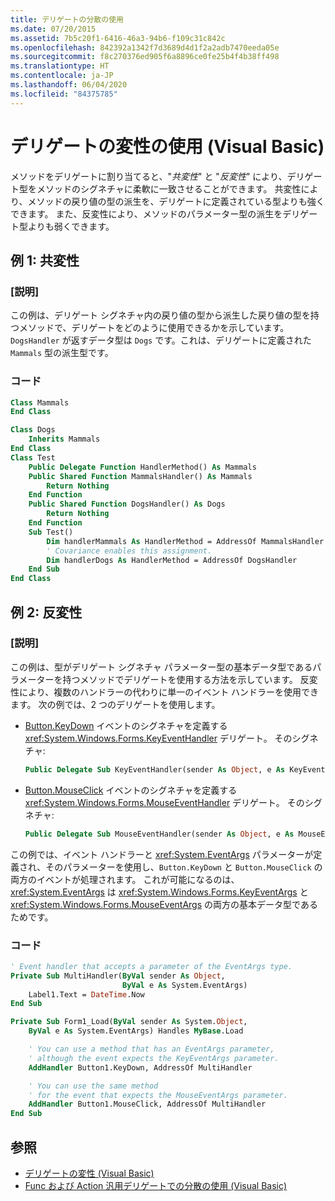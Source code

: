 ```yaml
---
title: デリゲートの分散の使用
ms.date: 07/20/2015
ms.assetid: 7b5c20f1-6416-46a3-94b6-f109c31c842c
ms.openlocfilehash: 842392a1342f7d3689d4d1f2a2adb7470eeda05e
ms.sourcegitcommit: f8c270376ed905f6a8896ce0fe25b4f4b38ff498
ms.translationtype: HT
ms.contentlocale: ja-JP
ms.lasthandoff: 06/04/2020
ms.locfileid: "84375785"
---
```

# <a name="using-variance-in-delegates-visual-basic"></a>デリゲートの変性の使用 (Visual Basic)

メソッドをデリゲートに割り当てると、"*共変性*" と "*反変性*" により、デリゲート型をメソッドのシグネチャに柔軟に一致させることができます。 共変性により、メソッドの戻り値の型の派生を、デリゲートに定義されている型よりも強くできます。 また、反変性により、メソッドのパラメーター型の派生をデリゲート型よりも弱くできます。

## <a name="example-1-covariance"></a>例 1: 共変性

### <a name="description"></a>[説明]

この例は、デリゲート シグネチャ内の戻り値の型から派生した戻り値の型を持つメソッドで、デリゲートをどのように使用できるかを示しています。 `DogsHandler` が返すデータ型は `Dogs` です。これは、デリゲートに定義された `Mammals` 型の派生型です。

### <a name="code"></a>コード

```vb
Class Mammals
End Class

Class Dogs
    Inherits Mammals
End Class
Class Test
    Public Delegate Function HandlerMethod() As Mammals
    Public Shared Function MammalsHandler() As Mammals
        Return Nothing
    End Function
    Public Shared Function DogsHandler() As Dogs
        Return Nothing
    End Function
    Sub Test()
        Dim handlerMammals As HandlerMethod = AddressOf MammalsHandler
        ' Covariance enables this assignment.
        Dim handlerDogs As HandlerMethod = AddressOf DogsHandler
    End Sub
End Class
```

## <a name="example-2-contravariance"></a>例 2: 反変性

### <a name="description"></a>[説明]

この例は、型がデリゲート シグネチャ パラメーター型の基本データ型であるパラメーターを持つメソッドでデリゲートを使用する方法を示しています。 反変性により、複数のハンドラーの代わりに単一のイベント ハンドラーを使用できます。 次の例では、2 つのデリゲートを使用します。

- [Button.KeyDown](xref:System.Windows.Forms.Control.KeyDown) イベントのシグネチャを定義する <xref:System.Windows.Forms.KeyEventHandler> デリゲート。 そのシグネチャ:

   ```vb
   Public Delegate Sub KeyEventHandler(sender As Object, e As KeyEventArgs)
   ```

- [Button.MouseClick](xref:System.Windows.Forms.Control.MouseDown) イベントのシグネチャを定義する <xref:System.Windows.Forms.MouseEventHandler> デリゲート。 そのシグネチャ:

   ```vb
   Public Delegate Sub MouseEventHandler(sender As Object, e As MouseEventArgs)
   ```

この例では、イベント ハンドラーと <xref:System.EventArgs> パラメーターが定義され、そのパラメーターを使用し、`Button.KeyDown` と `Button.MouseClick` の両方のイベントが処理されます。 これが可能になるのは、<xref:System.EventArgs> は <xref:System.Windows.Forms.KeyEventArgs> と <xref:System.Windows.Forms.MouseEventArgs> の両方の基本データ型であるためです。

### <a name="code"></a>コード

```vb
' Event handler that accepts a parameter of the EventArgs type.
Private Sub MultiHandler(ByVal sender As Object,
                         ByVal e As System.EventArgs)
    Label1.Text = DateTime.Now
End Sub

Private Sub Form1_Load(ByVal sender As System.Object,
    ByVal e As System.EventArgs) Handles MyBase.Load

    ' You can use a method that has an EventArgs parameter,
    ' although the event expects the KeyEventArgs parameter.
    AddHandler Button1.KeyDown, AddressOf MultiHandler

    ' You can use the same method
    ' for the event that expects the MouseEventArgs parameter.
    AddHandler Button1.MouseClick, AddressOf MultiHandler
End Sub
```

## <a name="see-also"></a>参照

- [デリゲートの変性 (Visual Basic)](variance-in-delegates.md)
- [Func および Action 汎用デリゲートでの分散の使用 (Visual Basic)](using-variance-for-func-and-action-generic-delegates.md)
